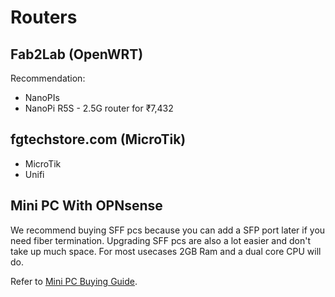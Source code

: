 # Routers

## Fab2Lab (OpenWRT)

Recommendation:

- NanoPIs
- NanoPi R5S - 2.5G router for ₹7,432

## fgtechstore.com (MicroTik)

- MicroTik
- Unifi

## Mini PC With OPNsense

We recommend buying SFF pcs because you can add a SFP port later if you need fiber termination.
Upgrading SFF pcs are also a lot easier and don't take up much space.
For most usecases 2GB Ram and a dual core CPU will do.

Refer to [Mini PC Buying Guide](minipc.md).
